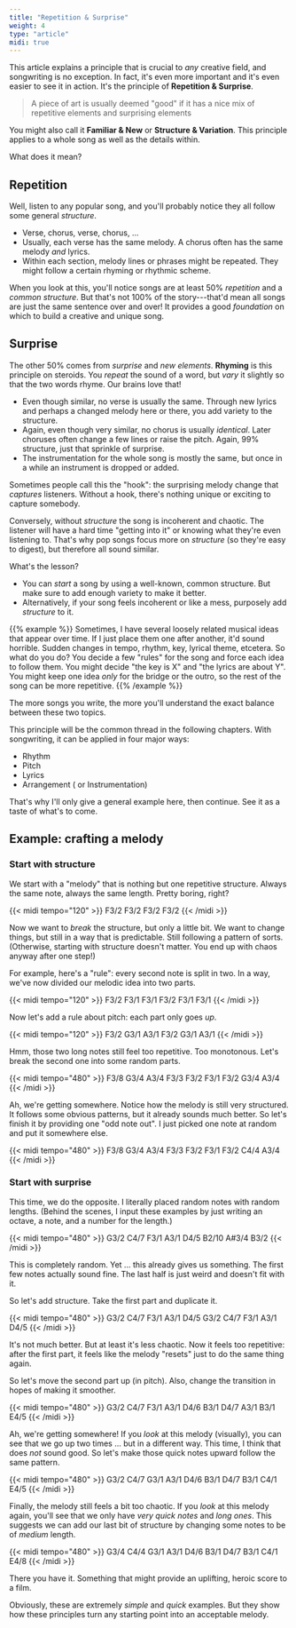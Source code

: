 ```yaml
---
title: "Repetition & Surprise"
weight: 4
type: "article"
midi: true
---
```


This article explains a principle that is crucial to _any_ creative field, and songwriting is no exception. In fact, it's even more important and it's even easier to see it in action. It's the principle of **Repetition & Surprise**.

> A piece of art is usually deemed "good" if it has a nice mix of repetitive elements and surprising elements

You might also call it **Familiar & New** or **Structure & Variation**. This principle applies to a whole song as well as the details within.

What does it mean?

## Repetition

Well, listen to any popular song, and you'll probably notice they all follow some general _structure_.

* Verse, chorus, verse, chorus, ...
* Usually, each verse has the same melody. A chorus often has the same melody _and_ lyrics.
* Within each section, melody lines or phrases might be repeated. They might follow a certain rhyming or rhythmic scheme.

When you look at this, you'll notice songs are at least 50% _repetition_ and a _common structure_. But that's not 100% of the story---that'd mean all songs are just the same sentence over and over! It provides a good _foundation_ on which to build a creative and unique song.

## Surprise

The other 50% comes from _surprise_ and _new elements_. **Rhyming** is this principle on steroids. You _repeat_ the sound of a word, but _vary_ it slightly so that the two words rhyme. Our brains love that!

* Even though similar, no verse is usually the same. Through new lyrics and perhaps a changed melody here or there, you add variety to the structure.
* Again, even though very similar, no chorus is usually _identical_. Later choruses often change a few lines or raise the pitch. Again, 99% structure, just that sprinkle of surprise.
* The instrumentation for the whole song is mostly the same, but once in a while an instrument is dropped or added.

Sometimes people call this the "hook": the surprising melody change that _captures_ listeners. Without a hook, there's nothing unique or exciting to capture somebody.

Conversely, without _structure_ the song is incoherent and chaotic. The listener will have a hard time "getting into it" or knowing what they're even listening to. That's why pop songs focus more on _structure_ (so they're easy to digest), but therefore all sound similar.

What's the lesson?

* You can _start_ a song by using a well-known, common structure. But make sure to add enough variety to make it better.
* Alternatively, if your song feels incoherent or like a mess, purposely add _structure_ to it.

{{% example %}}
Sometimes, I have several loosely related musical ideas that appear over time. If I just place them one after another, it'd sound horrible. Sudden changes in tempo, rhythm, key, lyrical theme, etcetera. So what do you do? You decide a few "rules" for the song and force each idea to follow them. You might decide "the key is X" and "the lyrics are about Y". You might keep one idea _only_ for the bridge or the outro, so the rest of the song can be more repetitive.
{{% /example %}}

The more songs you write, the more you'll understand the exact balance between these two topics.

This principle will be the common thread in the following chapters. With songwriting, it can be applied in four major ways:

* Rhythm
* Pitch
* Lyrics
* Arrangement ( or Instrumentation)

That's why I'll only give a general example here, then continue. See it as a taste of what's to come.

## Example: crafting a melody

### Start with structure

We start with a "melody" that is nothing but one repetitive structure. Always the same note, always the same length. Pretty boring, right?

{{< midi tempo="120" >}}
F3/2 F3/2 F3/2 F3/2
{{< /midi >}}

Now we want to _break_ the structure, but only a little bit. We want to change things, but still in a way that is predictable. Still following a pattern of sorts. (Otherwise, starting with structure doesn't matter. You end up with chaos anyway after one step!) 

For example, here's a "rule": every second note is split in two. In a way, we've now divided our melodic idea into two parts.

{{< midi tempo="120" >}}
F3/2 F3/1 F3/1 F3/2 F3/1 F3/1
{{< /midi >}}

Now let's add a rule about pitch: each part only goes _up_.

{{< midi tempo="120" >}}
F3/2 G3/1 A3/1 F3/2 G3/1 A3/1
{{< /midi >}}

Hmm, those two long notes still feel too repetitive. Too monotonous. Let's break the second one into some random parts.

{{< midi tempo="480" >}}
F3/8 G3/4 A3/4 F3/3 F3/2 F3/1 F3/2 G3/4 A3/4
{{< /midi >}}

Ah, we're getting somewhere. Notice how the melody is still very structured. It follows some obvious patterns, but it already sounds much better. So let's finish it by providing one "odd note out". I just picked one note at random and put it somewhere else.

{{< midi tempo="480" >}}
F3/8 G3/4 A3/4 F3/3 F3/2 F3/1 F3/2 C4/4 A3/4
{{< /midi >}}

### Start with surprise

This time, we do the opposite. I literally placed random notes with random lengths. (Behind the scenes, I input these examples by just writing an octave, a note, and a number for the length.)

{{< midi tempo="480" >}}
G3/2 C4/7 F3/1 A3/1 D4/5 B2/10 A#3/4 B3/2 
{{< /midi >}}

This is completely random. Yet ... this already gives us something. The first few notes actually sound fine. The last half is just weird and doesn't fit with it.

So let's add structure. Take the first part and duplicate it.

{{< midi tempo="480" >}}
G3/2 C4/7 F3/1 A3/1 D4/5 G3/2 C4/7 F3/1 A3/1 D4/5 
{{< /midi >}}

It's not much better. But at least it's less chaotic. Now it feels too repetitive: after the first part, it feels like the melody "resets" just to do the same thing again.

So let's move the second part up (in pitch). Also, change the transition in hopes of making it smoother.

{{< midi tempo="480" >}}
G3/2 C4/7 F3/1 A3/1 D4/6 B3/1 D4/7 A3/1 B3/1 E4/5 
{{< /midi >}}

Ah, we're getting somewhere! If you _look_ at this melody (visually), you can see that we go up two times ... but in a different way. This time, I think that does _not_ sound good. So let's make those quick notes upward follow the same pattern.

{{< midi tempo="480" >}}
G3/2 C4/7 G3/1 A3/1 D4/6 B3/1 D4/7 B3/1 C4/1 E4/5 
{{< /midi >}}

Finally, the melody still feels a bit too chaotic. If you _look_ at this melody again, you'll see that we only have _very quick notes_ and _long ones_. This suggests we can add our last bit of structure by changing some notes to be of _medium_ length.

{{< midi tempo="480" >}}
G3/4 C4/4 G3/1 A3/1 D4/6 B3/1 D4/7 B3/1 C4/1 E4/8
{{< /midi >}}

There you have it. Something that might provide an uplifting, heroic score to a film.

Obviously, these are extremely _simple_ and _quick_ examples. But they show how these principles turn any starting point into an acceptable melody.